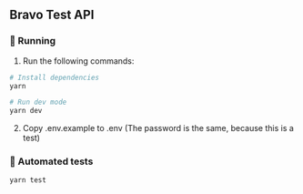 ## Bravo Test API
### 🚀 Running
1. Run the following commands:
```sh
# Install dependencies
yarn

# Run dev mode
yarn dev
```
2. Copy .env.example to .env (The password is the same, because this is a test)

### 🧪 Automated tests
```sh
yarn test
```
